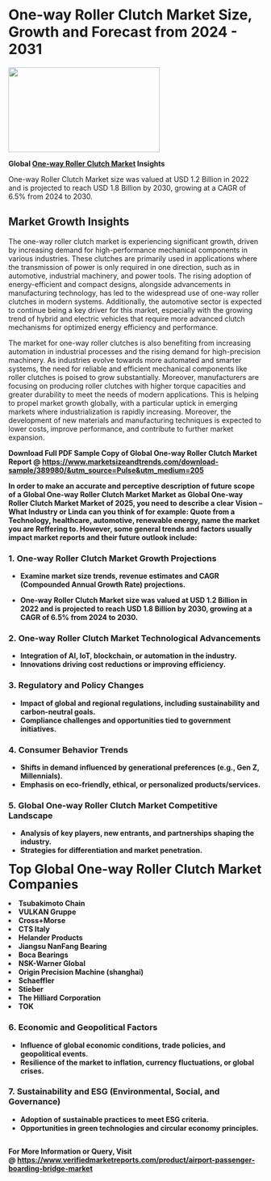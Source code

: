 <H1>One-way Roller Clutch Market Size, Growth and Forecast from 2024 - 2031</H1><img class="aligncenter size-medium wp-image-584254" src="https://thirdeyenews.in/wp-content/uploads/2024/09/Global-Market-Research-300x168.jpeg" alt="" width="300" height="168" /><p><strong>Global&nbsp;<a href="https://www.marketsizeandtrends.com/download-sample/389980/&amp;utm_source=Pulse&amp;utm_medium=205">One-way Roller Clutch Market</a> Insights</strong></p><p>One-way Roller Clutch Market size was valued at USD 1.2 Billion in 2022 and is projected to reach USD 1.8 Billion by 2030, growing at a CAGR of 6.5% from 2024 to 2030.</p><p><h2>Market Growth Insights</h2> <p>The one-way roller clutch market is experiencing significant growth, driven by increasing demand for high-performance mechanical components in various industries. These clutches are primarily used in applications where the transmission of power is only required in one direction, such as in automotive, industrial machinery, and power tools. The rising adoption of energy-efficient and compact designs, alongside advancements in manufacturing technology, has led to the widespread use of one-way roller clutches in modern systems. Additionally, the automotive sector is expected to continue being a key driver for this market, especially with the growing trend of hybrid and electric vehicles that require more advanced clutch mechanisms for optimized energy efficiency and performance.</p> <p><strong></strong></p> <p>The market for one-way roller clutches is also benefiting from increasing automation in industrial processes and the rising demand for high-precision machinery. As industries evolve towards more automated and smarter systems, the need for reliable and efficient mechanical components like roller clutches is poised to grow substantially. Moreover, manufacturers are focusing on producing roller clutches with higher torque capacities and greater durability to meet the needs of modern applications. This is helping to propel market growth globally, with a particular uptick in emerging markets where industrialization is rapidly increasing. Moreover, the development of new materials and manufacturing techniques is expected to lower costs, improve performance, and contribute to further market expansion. <p><strong></p><p><span class=""><strong>Download Full PDF Sample Copy of Global One-way Roller Clutch Market Report</strong> @ <a href="https://www.marketsizeandtrends.com/download-sample/389980/&amp;utm_source=Pulse&amp;utm_medium=205" target="_blank">https://www.marketsizeandtrends.com/download-sample/389980/&amp;utm_source=Pulse&amp;utm_medium=205</a></span></p><p>In order to make an accurate and perceptive description of future scope of a Global&nbsp;One-way Roller Clutch Market Market as Global&nbsp;One-way Roller Clutch Market Market of 2025, you need to describe a clear Vision &ndash; What Industry or Linda can you think of for example: Quote from a Technology, healthcare, automotive, renewable energy, name the market you are Reffering to. However, some general trends and factors usually impact market reports and their future outlook include:</p><h3>1.&nbsp;<strong>One-way Roller Clutch Market Growth Projections</strong></h3><ul><li>Examine market size trends, revenue estimates and CAGR (Compounded Annual Growth Rate) projections.</li><li><p>One-way Roller Clutch Market size was valued at USD 1.2 Billion in 2022 and is projected to reach USD 1.8 Billion by 2030, growing at a CAGR of 6.5% from 2024 to 2030.</p></li></ul><h3>2.&nbsp;<strong>One-way Roller Clutch Market Technological Advancements</strong></h3><ul><li>Integration of AI, IoT, blockchain, or automation in the industry.</li><li>Innovations driving cost reductions or improving efficiency.</li></ul><h3>3.&nbsp;<strong>Regulatory and Policy Changes</strong></h3><ul><li>Impact of global and regional regulations, including sustainability and carbon-neutral goals.</li><li>Compliance challenges and opportunities tied to government initiatives.</li></ul><h3>4.&nbsp;<strong>Consumer Behavior Trends</strong></h3><ul><li>Shifts in demand influenced by generational preferences (e.g., Gen Z, Millennials).</li><li>Emphasis on eco-friendly, ethical, or personalized products/services.</li></ul><h3>5.&nbsp;<strong>Global One-way Roller Clutch Market Competitive Landscape</strong></h3><ul><li>Analysis of key players, new entrants, and partnerships shaping the industry.</li><li>Strategies for differentiation and market penetration.</li></ul><p data-pm-slice="1 1 []"><span style="color: inherit; font-family: inherit; font-size: 25px;">Top Global One-way Roller Clutch Market Companies</span></p><div class="" data-test-id=""><p><li>Tsubakimoto Chain</li><li> VULKAN Gruppe</li><li> Cross+Morse</li><li> CTS Italy</li><li> Helander Products</li><li> Jiangsu NanFang Bearing</li><li> Boca Bearings</li><li> NSK-Warner Global</li><li> Origin Precision Machine (shanghai)</li><li> Schaeffler</li><li> Stieber</li><li> The Hilliard Corporation</li><li> TOK</li></p></div><h3>6.&nbsp;<strong>Economic and Geopolitical Factors</strong></h3><ul><li>Influence of global economic conditions, trade policies, and geopolitical events.</li><li>Resilience of the market to inflation, currency fluctuations, or global crises.</li></ul><h3>7.&nbsp;<strong>Sustainability and ESG (Environmental, Social, and Governance)</strong></h3><ul><li>Adoption of sustainable practices to meet ESG criteria.</li><li>Opportunities in green technologies and circular economy principles.</li></ul><h2><strong style="font-size: 14px;">For More Information or Query, Visit @&nbsp;</strong><a style="background-color: #ffffff; font-size: 14px;" href="https://www.marketsizeandtrends.com/report/one-way-roller-clutch-market/" target="_blank">https://www.verifiedmarketreports.com/product/airport-passenger-boarding-bridge-market</a></h2>
